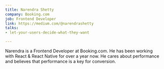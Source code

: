 ```yaml
---
title: Narendra Shetty
company: Booking.com
job: Frontend Developer
link: https://medium.com/@narendrashetty
talks:
- let-your-users-decide-what-they-want

---
```

Narendra is a Frontend Developer at Booking.com. He has been working with React & React Native for over a year now. He cares about performance and believes that performance is a key for conversion.